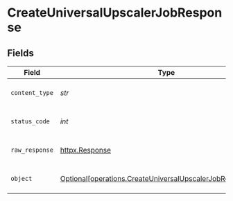 # CreateUniversalUpscalerJobResponse


## Fields

| Field                                                                                                                            | Type                                                                                                                             | Required                                                                                                                         | Description                                                                                                                      |
| -------------------------------------------------------------------------------------------------------------------------------- | -------------------------------------------------------------------------------------------------------------------------------- | -------------------------------------------------------------------------------------------------------------------------------- | -------------------------------------------------------------------------------------------------------------------------------- |
| `content_type`                                                                                                                   | *str*                                                                                                                            | :heavy_check_mark:                                                                                                               | HTTP response content type for this operation                                                                                    |
| `status_code`                                                                                                                    | *int*                                                                                                                            | :heavy_check_mark:                                                                                                               | HTTP response status code for this operation                                                                                     |
| `raw_response`                                                                                                                   | [httpx.Response](https://www.python-httpx.org/api/#response)                                                                     | :heavy_check_mark:                                                                                                               | Raw HTTP response; suitable for custom response parsing                                                                          |
| `object`                                                                                                                         | [Optional[operations.CreateUniversalUpscalerJobResponseBody]](../../models/operations/createuniversalupscalerjobresponsebody.md) | :heavy_minus_sign:                                                                                                               | Responses for POST /variations/universal-upscaler                                                                                |